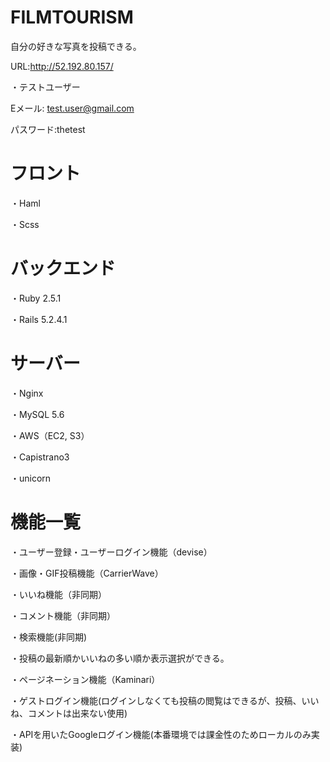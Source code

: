 # FILMTOURISM
自分の好きな写真を投稿できる。

 URL:http://52.192.80.157/

・テストユーザー

 Eメール: test.user@gmail.com

 パスワード:thetest

# フロント
・Haml

・Scss

# バックエンド
・Ruby 2.5.1

・Rails 5.2.4.1

# サーバー
・Nginx

・MySQL 5.6

・AWS（EC2, S3）

・Capistrano3

・unicorn

# 機能一覧
・ユーザー登録・ユーザーログイン機能（devise）

・画像・GIF投稿機能（CarrierWave）

・いいね機能（非同期）

・コメント機能（非同期）

・検索機能(非同期)

・投稿の最新順かいいねの多い順か表示選択ができる。

・ページネーション機能（Kaminari）

・ゲストログイン機能(ログインしなくても投稿の閲覧はできるが、投稿、いいね、コメントは出来ない使用)

・APIを用いたGoogleログイン機能(本番環境では課金性のためローカルのみ実装)


